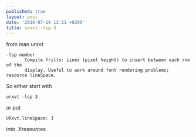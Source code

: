 ```yaml
---
published: true
layout: post
date: '2016-07-19 12:11 +0200'
title: urxvt -lsp 3
---
```

from man urxvt

    -lsp number
           Compile frills: Lines (pixel height) to insert between each row of the
           display. Useful to work around font rendering problems; resource lineSpace.
           
So either start with

    urxvt -lsp 3
    
or put 

    URxvt.lineSpace: 3
    
into .Xresources

    
           












